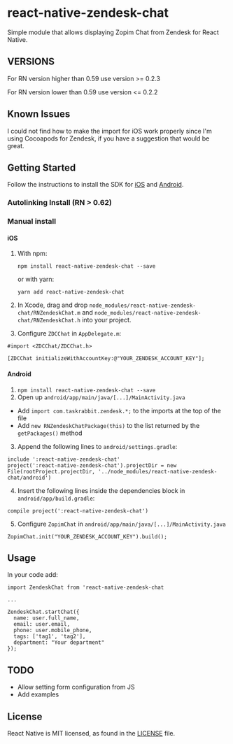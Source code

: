 # react-native-zendesk-chat

Simple module that allows displaying Zopim Chat from Zendesk for React Native.

## VERSIONS

For RN version higher than 0.59 use version >= 0.2.3

For RN version lower than 0.59 use version <= 0.2.2


## Known Issues

I could not find how to make the import for iOS work properly since I'm using Cocoapods for Zendesk, if you have a suggestion that would be great.

## Getting Started

Follow the instructions to install the SDK for [iOS](https://developer.zendesk.com/embeddables/docs/ios-chat-sdk/introduction) and [Android](https://developer.zendesk.com/embeddables/docs/android-chat-sdk/introduction).

### Autolinking Install (RN > 0.62)



### Manual install

#### iOS

1. With npm:

   `npm install react-native-zendesk-chat --save`

   or with yarn:

   `yarn add react-native-zendesk-chat`

2. In Xcode, drag and drop `node_modules/react-native-zendesk-chat/RNZendeskChat.m` and `node_modules/react-native-zendesk-chat/RNZendeskChat.h` into your project.
3. Configure `ZDCChat` in `AppDelegate.m`:

```
#import <ZDCChat/ZDCChat.h>

[ZDCChat initializeWithAccountKey:@"YOUR_ZENDESK_ACCOUNT_KEY"];
```

#### Android

1. `npm install react-native-zendesk-chat --save`
2. Open up `android/app/main/java/[...]/MainActivity.java`

- Add `import com.taskrabbit.zendesk.*;` to the imports at the top of the file
- Add `new RNZendeskChatPackage(this)` to the list returned by the `getPackages()` method

3. Append the following lines to `android/settings.gradle`:

```
include ':react-native-zendesk-chat'
project(':react-native-zendesk-chat').projectDir = new File(rootProject.projectDir,	'../node_modules/react-native-zendesk-chat/android')
```

4. Insert the following lines inside the dependencies block in `android/app/build.gradle`:

```
compile project(':react-native-zendesk-chat')
```

5. Configure `ZopimChat` in `android/app/main/java/[...]/MainActivity.java`

```
ZopimChat.init("YOUR_ZENDESK_ACCOUNT_KEY").build();
```

## Usage

In your code add:

```
import ZendeskChat from 'react-native-zendesk-chat

...

ZendeskChat.startChat({
  name: user.full_name,
  email: user.email,
  phone: user.mobile_phone,
  tags: ['tag1', 'tag2'],
  department: "Your department"
});
```

## TODO

- Allow setting form configuration from JS
- Add examples

## License

React Native is MIT licensed, as found in the [LICENSE](https://github.com/taskrabbit/react-native-zendesk-chat/LICENSE) file.
